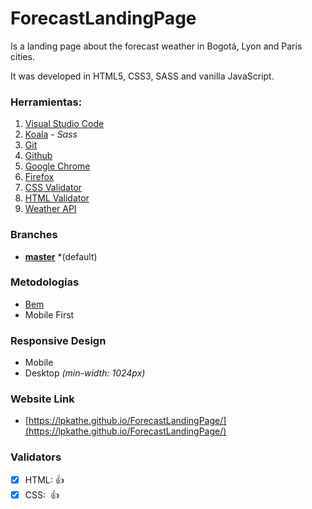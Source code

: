 # ForecastLandingPage

Is a landing page about the forecast weather in Bogotá, Lyon and París cities.

It was developed in HTML5, CSS3, SASS and vanilla JavaScript.

### Herramientas:

1. [Visual Studio Code](https://code.visualstudio.com/)
2. [Koala](http://koala-app.com/) _- Sass_
3. [Git](https://git-scm.com/)
4. [Github](https://github.com/)
5. [Google Chrome](https://www.google.com/intl/es/chrome/)
6. [Firefox](https://www.mozilla.org/es-ES/firefox/new/)
7. [CSS Validator](https://jigsaw.w3.org/css-validator/)
8. [HTML Validator](https://validator.w3.org/)
9. [Weather API](https://openweathermap.org/api)

### Branches

- **[master](https://github.com/lpkathe/PodCast/tree/master)** \*(default)

### Metodologías

- [Bem](http://getbem.com/introduction/)
- Mobile First

### Responsive Design

- Mobile
- Desktop _(min-width: 1024px)_

### Website Link

- [https://lpkathe.github.io/ForecastLandingPage/](https://lpkathe.github.io/ForecastLandingPage/)

### Validators

- [x] HTML: 👍
- [x] CSS:  👍
